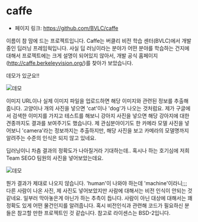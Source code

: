 # caffe

- 페이지 링크: https://github.com/BVLC/caffe

이름이 참 맘에 드는 프로젝트입니다. Caffe는 버클리 비전 학습 센터(BVLC)에서 개발중인 딥러닝 프레임웍입니다.
사실 딥 러닝이라는 분야가 어떤 분야를 학습하는 건지에 대해서 프로젝트에는 크게 설명이 되어있지 않아서,
개발 공식 홈페이지(http://caffe.berkeleyvision.org/)를 찾아가 보았습니다.

데모가 있군요!!

![데모](http://teamsego.github.io/github-trend-kr/img/019-24-01.png)

이미지 URL이나 실제 이미지 파일을 업로드하면 해당 이미지와 관련된 정보를 추출해줍니다.
고양이나 개의 사진을 넣으면 'cat'이나 'dog'가 나오는 것처럼요. 제가 구글에서 검색한 이미지를 가지고
테스트를 해보니 강아지 사진을 넣으면 해당 강아지에 대한 견종까지도 결과를 보여주기도 했습니다.
제 관심분야이기도 한 카메라 모델 사진을 넣어보니 'camera'라는 정보까지는 추출하지만, 해당 사진을 보고
카메라의 모델명까지 알려주는 수준의 인식은 되지 않고 있네요.

딥러닝이니 차츰 결과의 정확도가 나아질거라 기대하는데.. 혹시나 하는 호기심에 저희 Team SEGO 팀원의 사진을
넣어보았는데요.

![데모](http://teamsego.github.io/github-trend-kr/img/019-24-02.png)

뭔가 결과가 제대로 나오지 않습니다. 'human'이 나와야 하는데 'machine'이라니;;;
다른 사람이 나온 사진, 제 사진도 넣어보았지만 사람에 대해서는 비전 인식이 안되는 것 같네요. 일부러 막아놓은게
아닌가 하는 추측이 듭니다. 사람이 아닌 대상에 대해서는 꽤 정확도 있게 어떤 물건인지를 알려줍니다.
혹시 비전인식과 관련해 코드가 필요하신 분들은 참고할 만한 프로젝트인 것 같습니다. 참고로 라이센스는 BSD-2입니다.
